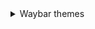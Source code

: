 <details>
  <summary> Waybar themes </summary>
   <p>
  <details>
    <summary> **Monochrome** </summary> 
    
  ![image](https://raw.githubusercontent.com/gkmax132/hyprland_dotfiles/refs/heads/main/images/waybar/monochrome.png)
  </details>
  </p>
</details>
